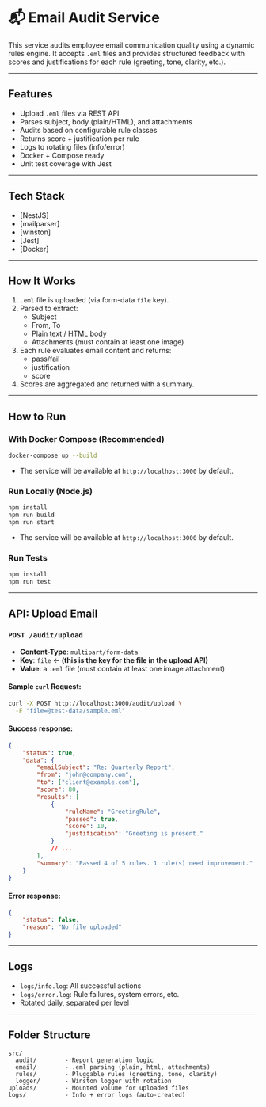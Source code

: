 # 📬 Email Audit Service

This service audits employee email communication quality using a dynamic rules engine. It accepts `.eml` files and provides structured feedback with scores and justifications for each rule (greeting, tone, clarity, etc.).

---

## Features

- Upload `.eml` files via REST API
- Parses subject, body (plain/HTML), and attachments
- Audits based on configurable rule classes
-  Returns score + justification per rule
-  Logs to rotating files (info/error)
- Docker + Compose ready
- Unit test coverage with Jest

---

## Tech Stack

- [NestJS]
- [mailparser]
- [winston]
- [Jest]
- [Docker]

---

## How It Works

1. `.eml` file is uploaded (via form-data `file` key).
2. Parsed to extract:
    - Subject
    - From, To
    - Plain text / HTML body
    - Attachments (must contain at least one image)
3. Each rule evaluates email content and returns:
    - pass/fail
    - justification
    - score
4. Scores are aggregated and returned with a summary.

---

## How to Run

### With Docker Compose (Recommended)

```bash
docker-compose up --build
```

- The service will be available at `http://localhost:3000` by default.

### Run Locally (Node.js)

```bash
npm install
npm run build
npm run start
```

- The service will be available at `http://localhost:3000` by default.

### Run Tests

```bash
npm install
npm run test
```

---

## API: Upload Email

### `POST /audit/upload`

- **Content-Type**: `multipart/form-data`
- **Key**: `file` ← **(this is the key for the file in the upload API)**
- **Value**: a `.eml` file (must contain at least one image attachment)

#### Sample `curl` Request:

```bash
curl -X POST http://localhost:3000/audit/upload \
  -F "file=@test-data/sample.eml"
```

#### Success response:

```json
{
	"status": true,
	"data": {
		"emailSubject": "Re: Quarterly Report",
		"from": "john@company.com",
		"to": ["client@example.com"],
		"score": 80,
		"results": [
			{
				"ruleName": "GreetingRule",
				"passed": true,
				"score": 10,
				"justification": "Greeting is present."
			}
			// ...
		],
		"summary": "Passed 4 of 5 rules. 1 rule(s) need improvement."
	}
}
```

#### Error response:

```json
{
	"status": false,
	"reason": "No file uploaded"
}
```

---

## Logs

- `logs/info.log`: All successful actions
- `logs/error.log`: Rule failures, system errors, etc.
- Rotated daily, separated per level

---

## Folder Structure

```
src/
  audit/        - Report generation logic
  email/        - .eml parsing (plain, html, attachments)
  rules/        - Pluggable rules (greeting, tone, clarity)
  logger/       - Winston logger with rotation
uploads/        - Mounted volume for uploaded files
logs/           - Info + error logs (auto-created)
```
